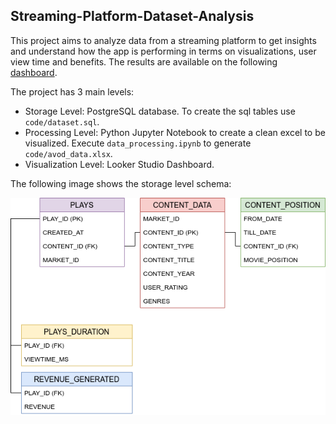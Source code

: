 ## Streaming-Platform-Dataset-Analysis

This project aims to analyze data from a streaming platform to get insights and understand how the app is performing in
terms on visualizations, user view time and benefits. The results are available on the following [dashboard](https://datastudio.google.com/reporting/697d485d-e35f-43f5-95e1-14a56774df48).

The project has 3 main levels:

* Storage Level: PostgreSQL database. To create the sql tables use `code/dataset.sql`.
* Processing Level: Python Jupyter Notebook to create a clean excel to be visualized. Execute `data_processing.ipynb` to
  generate `code/avod_data.xlsx`.
* Visualization Level: Looker Studio Dashboard.

The following image shows the storage level schema:

![schema](code/schema.png "Schema")

